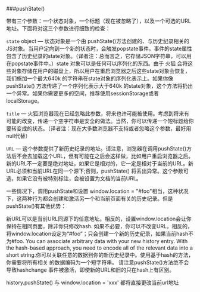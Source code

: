 ###pushState()   

带有三个参数：一个状态对象，一个标题（现在被忽略了），以及一个可选的URL地址。下面将对这三个参数进行细致的检查：

`state` object — 状态对象是一个由 pushState()方法创建的、与历史纪录相关的JS对象。当用户定向到一个新的状态时，会触发popstate事件。事件的state属性包含了历史纪录的state对象。（译者注：总而言之，它存储JSON字符串，可以用在popstate事件中。）state 对象可以是任何可以序列化的东西。由于 火狐 会将这些对象存储在用户的磁盘上，所以用户在重启浏览器之后这些state对象会恢复，我们施加一个最大640k 的字符串在state对象的序列化表示上。如果你像pushState() 方法传递了一个序列化表示大于640k 的state对象，这个方法将扔出一个异常。如果你需要更多的空间，推荐使用sessionStorage或者localStorage。

`title` — 火狐浏览器现在已经忽略此参数，将来也许可能被使用。考虑到将来有可能的改变，传递一个空字符串是安全的做法。当然，你可以传递一个短标题给你要转变成的状态。（译者注：现在大多数浏览器不支持或者忽略这个参数，最好用null代替）

`URL` — 这个参数提供了新历史纪录的地址。请注意，浏览器在调用pushState()方法后不会去加载这个URL，但有可能在之后会这样做，比如用户重启浏览器之后。新的URL不一定要是绝对地址，如果它是相对的，它一定是相对于当前的URL。新URL必须和当前URL在同一个源下;否则，pushState() 将丢出异常。这个参数可选，如果它没有被特别标注，会被设置为文档的当前URL。


一些情况下，调用pushState和设置 window.location = "#foo"相当，这种状况下，这两种行为都会创建和激活另一个和当前页面有关的历史纪录。但是pushState()有其他优势：

新URL可以是当前URL同源下的任意地址。相反的，设置window.location会让你保持在相同页面，除非你只修改hash.
如果不必要，你可以不改变URL，相反的，将window.location设定为“#foo”；只会创建一个新的历史纪录，如果当前hash不为#foo.
You can associate arbitrary data with your new history entry. With the hash-based approach, you need to encode all of the relevant data into a short string.你可以关联任意的数据到你的新历史纪录中。使用基于hash的方法，你需要将所有相关 的数据编码为一个短字符串。
请注意pushState()方法绝不会导致hashchange 事件被激活，即使新的URL和旧的只在hash上有区别。

history.pushState() 与 window.location = 'xxx' 都将直接更改当前url地址